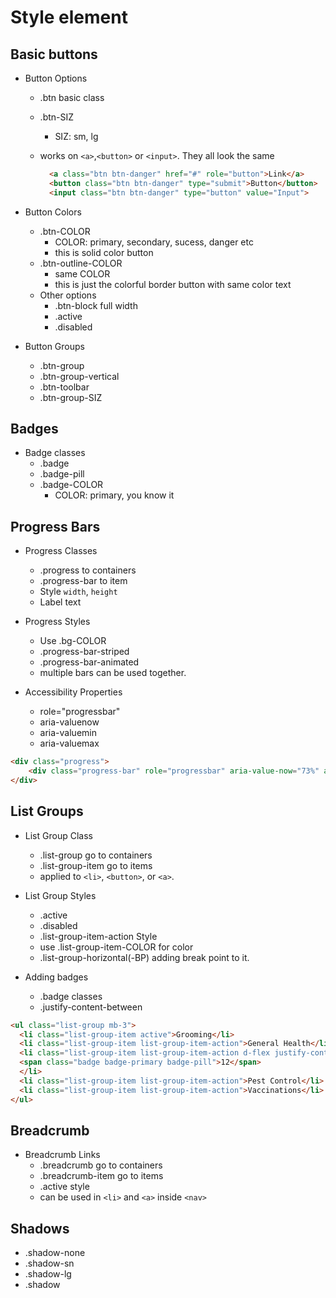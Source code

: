 # Style element

## Basic buttons

- Button Options
  - .btn basic class
  - .btn-SIZ
    - SIZ: sm, lg
  - works on `<a>`,`<button>` or `<input>`. They all look the same

    ```html
      <a class="btn btn-danger" href="#" role="button">Link</a>
      <button class="btn btn-danger" type="submit">Button</button>
      <input class="btn btn-danger" type="button" value="Input">
    ```

- Button Colors
  - .btn-COLOR
    - COLOR: primary, secondary, sucess, danger etc
    - this is solid color button
  - .btn-outline-COLOR
    - same COLOR
    - this is just the colorful border button with same color text
  - Other options
    - .btn-block  full width
    - .active
    - .disabled

- Button Groups
  - .btn-group
  - .btn-group-vertical
  - .btn-toolbar
  - .btn-group-SIZ

## Badges

- Badge classes
  - .badge
  - .badge-pill
  - .badge-COLOR
    - COLOR: primary, you know it

## Progress Bars

- Progress Classes
  - .progress  to containers
  - .progress-bar  to item
  - Style `width`, `height`
  - Label text

- Progress Styles
  - Use .bg-COLOR
  - .progress-bar-striped
  - .progress-bar-animated
  - multiple bars can be used together.

- Accessibility Properties
  - role="progressbar"
  - aria-valuenow
  - aria-valuemin
  - aria-valuemax

```html
<div class="progress">
    <div class="progress-bar" role="progressbar" aria-value-now="73%" aria-value-min="0"  aria-value-max="100%" style="width:73%">73%</div>
</div>
```

## List Groups

- List Group Class
  - .list-group  go to containers
  - .list-group-item  go to items
  - applied to `<li>`, `<button>`, or `<a>`.

- List Group Styles
  - .active
  - .disabled
  - .list-group-item-action  Style
  - use .list-group-item-COLOR for color
  - .list-group-horizontal(-BP) adding break point to it.
  
- Adding badges
  - .badge classes
  - .justify-content-between

```html
<ul class="list-group mb-3">
  <li class="list-group-item active">Grooming</li>
  <li class="list-group-item list-group-item-action">General Health</li>
  <li class="list-group-item list-group-item-action d-flex justify-content-between align-items-center">Nutrition
  <span class="badge badge-primary badge-pill">12</span>
  </li>
  <li class="list-group-item list-group-item-action">Pest Control</li>
  <li class="list-group-item list-group-item-action">Vaccinations</li>
</ul>
```

## Breadcrumb

- Breadcrumb Links
  - .breadcrumb go to containers
  - .breadcrumb-item go to items
  - .active style
  - can be used in `<li>` and `<a>` inside `<nav>`

## Shadows

- .shadow-none
- .shadow-sn
- .shadow-lg
- .shadow
